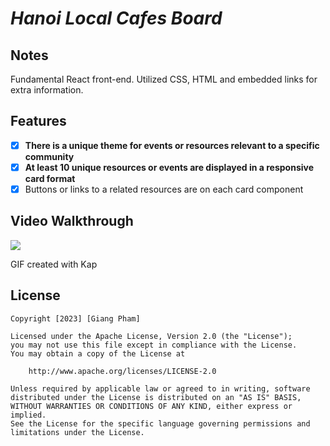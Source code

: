 # *Hanoi Local Cafes Board*

## Notes
Fundamental React front-end. Utilized CSS, HTML and embedded links for extra information. 

## Features

- [x] **There is a unique theme for events or resources relevant to a specific community**
- [x] **At least 10 unique resources or events are displayed in a responsive card format**
- [x] Buttons or links to a related resources are on each card component

## Video Walkthrough

![](https://github.com/ghpham25/web102-project1/blob/main/prj1.gif)

GIF created with Kap

## License

    Copyright [2023] [Giang Pham]

    Licensed under the Apache License, Version 2.0 (the "License");
    you may not use this file except in compliance with the License.
    You may obtain a copy of the License at

        http://www.apache.org/licenses/LICENSE-2.0

    Unless required by applicable law or agreed to in writing, software
    distributed under the License is distributed on an "AS IS" BASIS,
    WITHOUT WARRANTIES OR CONDITIONS OF ANY KIND, either express or implied.
    See the License for the specific language governing permissions and
    limitations under the License.
